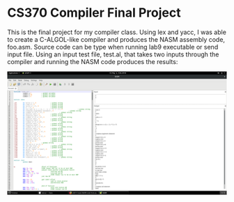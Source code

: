 # CS370 Compiler Final Project

This is the final project for my compiler class. Using lex and yacc, I was able to create a C-ALGOL-like compiler and produces the NASM assembly code, foo.asm. Source code can be type when running lab9 executable or send input file. Using an input test file, test.al, that takes two inputs through the compiler and running the NASM code produces the results:

![Image of Results](results.png)
